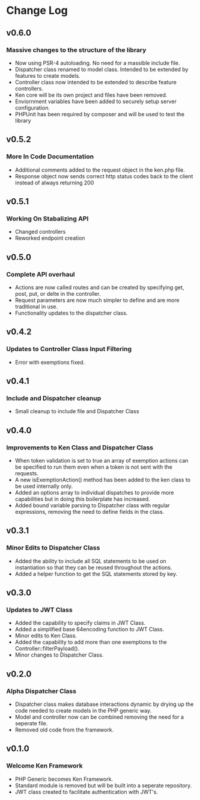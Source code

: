 # Change Log

## v0.6.0

### Massive changes to the structure of the library

- Now using PSR-4 autoloading. No need for a massible include file.
- Dispatcher class renamed to model class. Intended to be extended by features to create models.
- Controller class now intended to be extended to describe feature controllers.
- Ken core will be its own project and files have been removed.
- Enviornment variables have been added to securely setup server configuration.
- PHPUnit has been required by composer and will be used to test the library

## v0.5.2

### More In Code Documentation

- Additional comments added to the request object in the ken.php file.
- Response object now sends correct http status codes back to the client instead of always returning 200

## v0.5.1

### Working On Stabalizing API

- Changed controllers
- Reworked endpoint creation

## v0.5.0

### Complete API overhaul

- Actions are now called routes and can be created by specifying get, post, put, or delte in the controller.
- Request parameters are now much simpler to define and are more traditional in use.
- Functionality updates to the dispatcher class.

## v0.4.2

### Updates to Controller Class Input Filtering

- Error with exemptions fixed.

## v0.4.1

### Include and Dispatcher cleanup

- Small cleanup to include file and Dispatcher Class

## v0.4.0

### Improvements to Ken Class and Dispatcher Class

- When token validation is set to true an array of exemption actions can be specified to run them even when a token is not sent with the requests.
- A new isExemptionAction() method has been added to the ken class to be used internally only.
- Added an options array to individual dispatches to provide more capabilities but in doing this boilerplate has increased.
- Added bound variable parsing to Dispatcher class with regular expressions, removing the need to define fields in the class.

## v0.3.1

### Minor Edits to Dispatcher Class

- Added the ability to include all SQL statements to be used on instantiation so that they can be reused throughout the actions.
- Added a helper function to get the SQL statements stored by key.

## v0.3.0

### Updates to JWT Class

- Added the capability to specify claims in JWT Class.
- Added a simplified base 64encoding function to JWT Class.
- Minor edits to Ken Class.
- Added the capability to add more than one exemptions to the Controller::filterPayload().
- Minor changes to Dispatcher Class.

## v0.2.0

### Alpha Dispatcher Class

- Dispatcher class makes database interactions dynamic by drying up the code needed to create models in the PHP generic way.
- Model and controller now can be combined removing the need for a seperate file.
- Removed old code from the framework.

## v0.1.0

### Welcome Ken Framework

- PHP Generic becomes Ken Framework.
- Standard module is removed but will be built into a seperate repository.
- JWT class created to facilitate authentication with JWT's.
